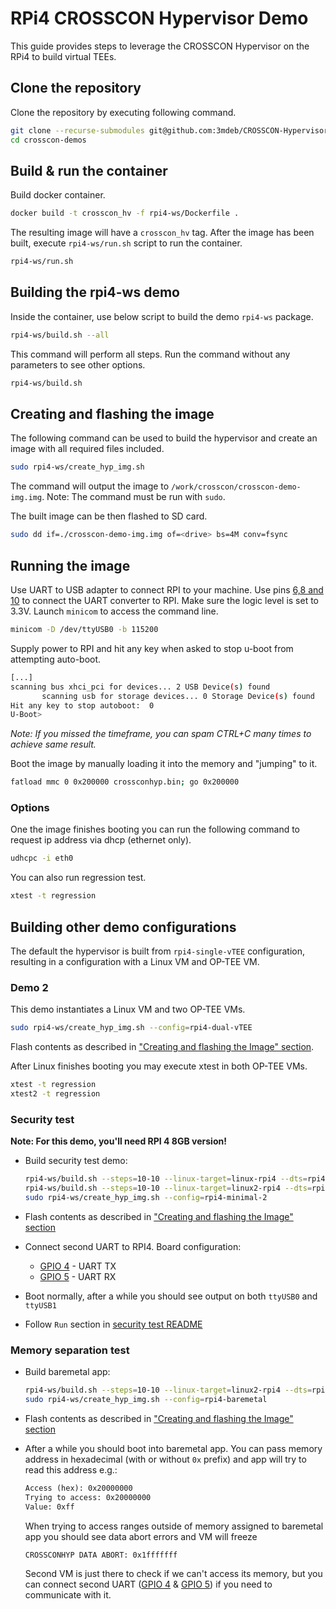 # RPi4 CROSSCON Hypervisor Demo

This guide provides steps to leverage the CROSSCON Hypervisor on the RPi4 to
build virtual TEEs.

## Clone the repository

Clone the repository by executing following command.

```bash
git clone --recurse-submodules git@github.com:3mdeb/CROSSCON-Hypervisor-and-TEE-Isolation-Demos.git crosscon-demos && \
cd crosscon-demos
```

## Build & run the container

Build docker container.

```bash
docker build -t crosscon_hv -f rpi4-ws/Dockerfile .
```

The resulting image will have a `crosscon_hv` tag.
After the image has been built, execute `rpi4-ws/run.sh` script to run
the container.

```bash
rpi4-ws/run.sh
```

## Building the rpi4-ws demo

Inside the container, use below script to build the demo `rpi4-ws` package.

```bash
rpi4-ws/build.sh --all
```

This command will perform all steps. Run the command without any parameters to
see other options.

```bash
rpi4-ws/build.sh
```

## Creating and flashing the image

The following command can be used to build the hypervisor and create an image
with all required files included.

```bash
sudo rpi4-ws/create_hyp_img.sh
```

The command will output the image to `/work/crosscon/crosscon-demo-img.img`.
Note: The command must be run with `sudo`.

The built image can be then flashed to SD card.

```bash
sudo dd if=./crosscon-demo-img.img of=<drive> bs=4M conv=fsync
```

## Running the image

Use UART to USB adapter to connect RPI to your machine. Use pins
[6,8 and 10](https://www.raspberrypi.com/documentation/computers/raspberry-pi.html#gpio)
to connect the UART converter to RPI. Make sure the logic level is set to 3.3V.
Launch `minicom` to access the command line.

```bash
minicom -D /dev/ttyUSB0 -b 115200
```

Supply power to RPI and hit any key when asked to stop u-boot from attempting
auto-boot.

```bash
[...]
scanning bus xhci_pci for devices... 2 USB Device(s) found
       scanning usb for storage devices... 0 Storage Device(s) found
Hit any key to stop autoboot:  0
U-Boot>
```

_Note: If you missed the timeframe, you can spam CTRL+C many times to achieve
same result._

Boot the image by manually loading it into the memory and "jumping" to it.

```bash
fatload mmc 0 0x200000 crossconhyp.bin; go 0x200000
```

### Options

One the image finishes booting you can run the following command to request ip
address via dhcp (ethernet only).

```bash
udhcpc -i eth0
```

You can also run regression test.

```bash
xtest -t regression
```

## Building other demo configurations

The default the hypervisor is built from `rpi4-single-vTEE` configuration,
resulting in a configuration with a Linux VM and OP-TEE VM.

### Demo 2
This demo instantiates a Linux VM and two OP-TEE VMs.

```bash
sudo rpi4-ws/create_hyp_img.sh --config=rpi4-dual-vTEE
```

Flash contents as described in
["Creating and flashing the Image" section](#creating-and-flashing-the-image).

After Linux finishes booting you may execute xtest in both OP-TEE VMs.

```bash
xtest -t regression
xtest2 -t regression
```

### Security test

**Note: For this demo, you'll need RPI 4 8GB version!**

* Build security test demo:

  ```bash
  rpi4-ws/build.sh --steps=10-10 --linux-target=linux-rpi4 --dts=rpi4-ws/rpi4-minimal.dts && \
  rpi4-ws/build.sh --steps=10-10 --linux-target=linux2-rpi4 --dts=rpi4-ws/rpi4-minimal2.dts && \
  sudo rpi4-ws/create_hyp_img.sh --config=rpi4-minimal-2
  ```

* Flash contents as described in
["Creating and flashing the Image" section](#creating-and-flashing-the-image)

* Connect second UART to RPI4. Board configuration:
    - [GPIO 4](https://pinout.xyz/pinout/pin7_gpio4/) - UART TX
    - [GPIO 5](https://pinout.xyz/pinout/pin29_gpio5/) - UART RX

* Boot normally, after a while you should see output on both `ttyUSB0` and
  `ttyUSB1`

* Follow `Run` section in [security test README](../security_test/README.md#run)

### Memory separation test

* Build baremetal app:

  ```sh
  rpi4-ws/build.sh --steps=10-10 --linux-target=linux2-rpi4 --dts=rpi4-ws/rpi4-minimal2.dts && \
  sudo rpi4-ws/create_hyp_img.sh --config=rpi4-baremetal
  ```
* Flash contents as described in
["Creating and flashing the Image" section](#creating-and-flashing-the-image)

* After a while you should boot into baremetal app. You can pass memory address
  in hexadecimal (with or without `0x` prefix) and app will try to read this
  address e.g.:

    ```txt
    Access (hex): 0x20000000
    Trying to access: 0x20000000
    Value: 0xff
    ```

    When trying to access ranges outside of memory assigned to baremetal app you
    should see data abort errors and VM will freeze

    ```txt
    CROSSCONHYP DATA ABORT: 0x1fffffff
    ```

    Second VM is just there to check if we can't access its memory, but you can
    connect second UART ([GPIO 4](https://pinout.xyz/pinout/pin7_gpio4) & [GPIO
    5](https://pinout.xyz/pinout/pin29_gpio5)) if you need to communicate with
    it.
